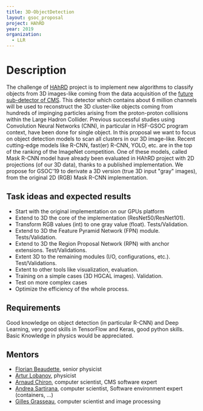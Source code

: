 ```yaml
---
title: 3D-ObjectDetection
layout: gsoc_proposal
project: HAhRD
year: 2019
organization:
  - LLR
---
```


# Description
The challenge of [HAhRD](https://github.com/grasseau/HAhRD/wiki) project
is to implement new algorithms to classify objects from 3D images-like
coming from the data acquisition of the [future sub-detector of CMS](https://cds.cern.ch/record/2020886).
This detector which contains about 6 million channels will be used to reconstruct
the 3D cluster-like objects coming from hundreds of impinging particles arising from the
proton-proton collisions within the Large Hadron Collider. Previous successful
studies using Convolution Neural Networks (CNN), in particular in HSF-GSOC
program context, have been done for single object. In this proposal we
want to focus on object detection models to scan all clusters in our 3D image-like.
Recent cutting-edge models like R-CNN, fast(er) R-CNN, YOLO, etc. are in the top of the
ranking of the ImageNet competition. One of these models, called Mask R-CNN model have
already been evaluated in HAhRD project with 2D projections (of our 3D data), thanks
to a published implementation.
We propose for GSOC'19 to derivate a 3D version (true 3D input "gray" images), from the original 2D (RGB)
Mask R-CNN implementation.


## Task ideas and expected results
 * Start with the original implementation on our GPUs platform
 * Extend to 3D the core of the implementation (ResNet50/ResNet101).
 * Transform RGB values (int) to one gray value (float). Tests/Validation.
 * Extend to 3D the Feature Pyramid Network (FPN) module. Tests/Validation.
 * Extend to 3D the Region Proposal Network (RPN) with anchor extensions.
   Test/Validations.
 * Extent 3D to the remaining modules (I/O, configurations, etc.).
   Test/Validations.
 * Extent to other tools like visualization, evaluation.
 * Training on a simple cases (3D HGCAL images). Validation.
 * Test on more complex cases
 * Optimize the efficiency of the whole process.

## Requirements
Good knowledge on object detection (in particular R-CNN) and Deep Learning,
very good skills in TensorFlow and Keras, good python skills. Basic Knowledge
in physics would be appreciated.


## Mentors 
  * [Florian Beaudette](mailto:Florian.Beaudette@llr.in2p3.fr), senior physicist
  * [Artur Lobanov](mailto:artur.lobanov@llr.in2p3.fr), physicist
  * [Arnaud Chiron](mailto:chiron@llr.in2p3.fr), computer scientist, CMS software expert
  * [Andrea Sartirana](mailto:sartiran@llr.in2p3.fr), computer scientist, Software environment expert (containers, ...)
  * [Gilles Grasseau](mailto:gilles.grasseau@llr.in2p3.fr), computer scientist and image processing
  
